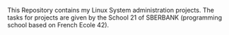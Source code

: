 This Repository contains my Linux System administration projects. The tasks for projects are given by the School 21 of SBERBANK (programming school based on French Ecole 42).
